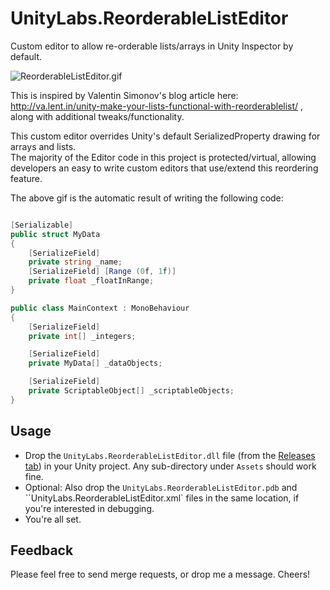 # UnityLabs.ReorderableListEditor

Custom editor to allow re-orderable lists/arrays in Unity Inspector by default.

![ReorderableListEditor.gif](https://user-images.githubusercontent.com/6226493/53707244-0870ee00-3de3-11e9-8f00-e337539401ef.gif)

This is inspired by Valentin Simonov's blog article here: http://va.lent.in/unity-make-your-lists-functional-with-reorderablelist/ , along with additional tweaks/functionality.

This custom editor overrides Unity's default SerializedProperty drawing for arrays and lists.  
The majority of the Editor code in this project is protected/virtual, allowing developers an easy to write custom editors that use/extend this reordering feature.  
  
The above gif is the automatic result of writing the following code:  

```csharp

[Serializable]
public struct MyData
{
    [SerializeField]
    private string _name;
    [SerializeField] [Range (0f, 1f)]
    private float _floatInRange;
}

public class MainContext : MonoBehaviour
{
    [SerializeField]
    private int[] _integers;

    [SerializeField]
    private MyData[] _dataObjects;

    [SerializeField]
    private ScriptableObject[] _scriptableObjects;
}
```  

## Usage

* Drop the `UnityLabs.ReorderableListEditor.dll` file (from the [Releases tab](https://github.com/andeart/UnityLabs.ReorderableListEditor/releases)) in your Unity project. Any sub-directory under `Assets` should work fine.
* Optional: Also drop the `UnityLabs.ReorderableListEditor.pdb` and ``UnityLabs.ReorderableListEditor.xml` files in the same location, if you're interested in debugging.
* You're all set.

## Feedback

Please feel free to send merge requests, or drop me a message. Cheers!
